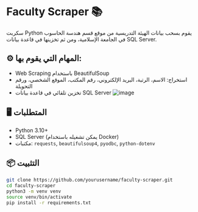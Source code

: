 # Faculty Scraper 📚

سكربت Python يقوم بسحب بيانات الهيئة التدريسية من موقع قسم هندسة الحاسوب في الجامعة الإسلامية، ومن ثم تخزينها في قاعدة بيانات SQL Server.

## ⚙️ المهام التي يقوم بها:

- Web Scraping باستخدام BeautifulSoup
- استخراج: الاسم، الرتبة، البريد الإلكتروني، رقم المكتب، الموقع الشخصي، ورقم التحويلة
- تخزين تلقائي في قاعدة بيانات SQL Server
![image](https://github.com/user-attachments/assets/9a92ee98-deb6-4bb1-a59f-de4647a81843)

## 🖥️ المتطلبات

- Python 3.10+
- SQL Server (يمكن تشغيله باستخدام Docker)
- مكتبات: `requests`, `beautifulsoup4`, `pyodbc`, `python-dotenv`

## 📦 التثبيت

```bash
git clone https://github.com/yourusername/faculty-scraper.git
cd faculty-scraper
python3 -m venv venv
source venv/bin/activate
pip install -r requirements.txt
